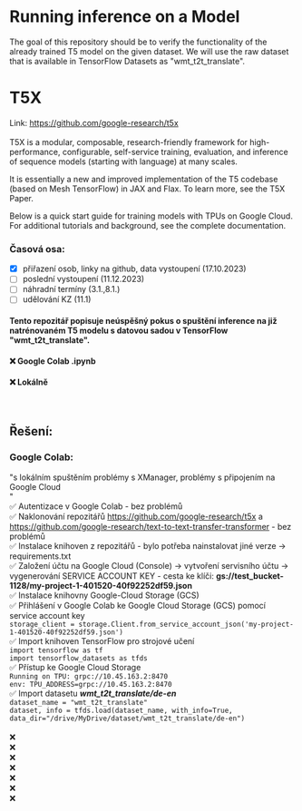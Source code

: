 # Running inference on a Model
The goal of this repository should be to verify the functionality of the already trained T5 model on the given dataset. We will use the raw dataset that is available in TensorFlow Datasets as "wmt_t2t_translate".

# T5X
Link: https://github.com/google-research/t5x </br>
</br>
T5X is a modular, composable, research-friendly framework for high-performance, configurable, self-service training, evaluation, and inference of sequence models (starting with language) at many scales.

It is essentially a new and improved implementation of the T5 codebase (based on Mesh TensorFlow) in JAX and Flax. To learn more, see the T5X Paper.

Below is a quick start guide for training models with TPUs on Google Cloud. For additional tutorials and background, see the complete documentation.


### Časová osa:
- [x] přiřazení osob, linky na github, data vystoupení (17.10.2023)
- [ ] poslední vystoupení (11.12.2023)
- [ ] náhradní termíny (3.1.,8.1.)
- [ ] udělování KZ (11.1)

#### Tento repozitář popisuje neúspěšný pokus o spuštění inference na již natrénovaném T5 modelu s datovou sadou v TensorFlow "wmt_t2t_translate".
 #### ❌ Google Colab .ipynb 
  #### ❌ Lokálně
</br>

## Řešení: 



### Google Colab:
"s lokálním spuštěním problémy s XManager, problémy s připojením na Google Cloud </br>"
  </br> ✅ Autentizace v Google Colab - bez problémů
 </br>  ✅ Naklonování repozitářů https://github.com/google-research/t5x a https://github.com/google-research/text-to-text-transfer-transformer - bez problémů
 </br>  ✅ Instalace knihoven z repozitářů - bylo potřeba nainstalovat jiné verze -> requirements.txt
 </br>  ✅ Založení účtu na Google Cloud (Console) -> vytvoření servisního účtu -> vygenerování SERVICE ACCOUNT KEY - cesta ke klíči: **gs://test_bucket-1128/my-project-1-401520-40f92252df59.json**
 </br>  ✅ Instalace knihovny Google-Cloud Storage (GCS)
 </br>  ✅ Přihlášení v Google Colab ke Google Cloud Storage (GCS) pomocí service account key</br>
           ```
            storage_client = storage.Client.from_service_account_json('my-project-1-401520-40f92252df59.json')
          ```
  </br> ✅ Import knihoven TensorFlow pro strojové učení</br>
    ```
        import tensorflow as tf
     ```
    </br> 
     ```
        import tensorflow_datasets as tfds
    ```
</br> ✅ Přístup ke Google Cloud Storage </br>
          ```
          Running on TPU: grpc://10.45.163.2:8470
          ```
          </br>
          ```
          env: TPU_ADDRESS=grpc://10.45.163.2:8470
          ```
</br> ✅ Import datasetu ***wmt_t2t_translate/de-en*** </br>
          ```
          dataset_name = "wmt_t2t_translate"
          ```
          </br>
          ```
          dataset, info = tfds.load(dataset_name, with_info=True, data_dir="/drive/MyDrive/dataset/wmt_t2t_translate/de-en")
          ```
          </br>
  </br> ❌
 </br> ❌
  </br> ❌
   </br> ❌
    </br> ❌
     </br> ❌
      </br> ❌

